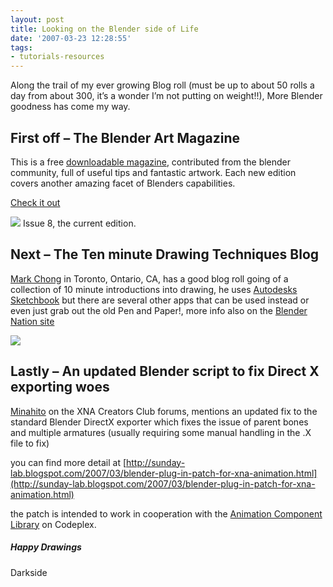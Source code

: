 ```yaml
---
layout: post
title: Looking on the Blender side of Life
date: '2007-03-23 12:28:55'
tags:
- tutorials-resources
---
```


Along the trail of my ever growing Blog roll (must be up to about 50 rolls a day from about 300, it’s a wonder I’m not putting on weight!!), More Blender goodness has come my way.

## First off – The Blender Art Magazine

This is a free [downloadable magazine](http://blenderart.org/download.html), contributed from the blender community, full of useful tips and fantastic artwork.  Each new edition covers another amazing facet of Blenders capabilities.

[Check it out](http://blenderart.org/)

![](http://blenderart.org/images/issue8.gif)  Issue 8, the current edition.

## Next – The Ten minute Drawing Techniques Blog

[Mark Chong](http://tenminutedrawing.blogspot.com/) in Toronto, Ontario, CA, has a good blog roll going of a collection of 10 minute introductions into drawing, he uses [Autodesks Sketchbook](http://usa.autodesk.com/adsk/servlet/index?id=6848332&siteID=123112) but there are several other apps that can be used instead or even just grab out the old Pen and Paper!, more info also on the [Blender Nation site](http://www.blendernation.com/2007/03/21/learn-drawing-techniques/)

![](http://www.blendernation.com/wp-content/uploads/2007/03/20070222-215704.jpg)

## Lastly – An updated Blender script to fix Direct X exporting woes

[Minahito](http://live.xbox.com/member/minahito) on the XNA Creators Club forums, mentions an updated fix to the standard Blender DirectX exporter which fixes the issue of parent bones and multiple armatures (usually requiring some manual handling in the .X file to fix)

you can find more detail at [http://sunday-lab.blogspot.com/2007/03/blender-plug-in-patch-for-xna-animation.html](http://sunday-lab.blogspot.com/2007/03/blender-plug-in-patch-for-xna-animation.html)

the patch is intended to work in cooperation with the [Animation Component Library](http://www.codeplex.com/animationcomponents) on Codeplex.

##### Happy Drawings

Darkside

